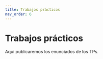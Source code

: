 ```yaml
---
title: Trabajos prácticos
nav_order: 6
---
```


# Trabajos prácticos

Aquí publicaremos los enunciados de los TPs.

